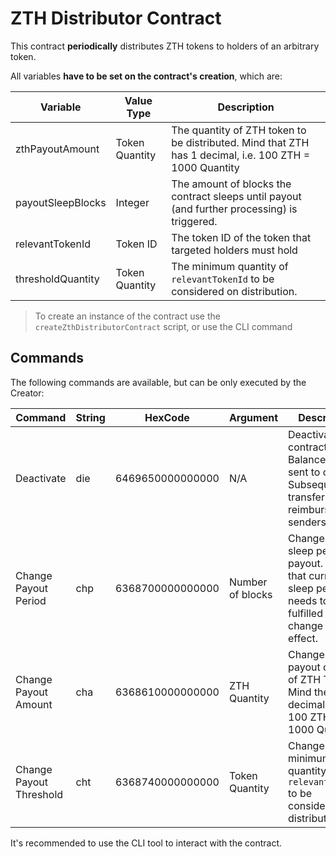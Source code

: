 # ZTH Distributor Contract

This contract __periodically__ distributes ZTH tokens to holders of an arbitrary token.

All variables __have to be set on the contract's creation__, which are:

| Variable          | Value Type     | Description                                                                                            |
|-------------------|----------------|--------------------------------------------------------------------------------------------------------|
| zthPayoutAmount   | Token Quantity | The quantity of ZTH token to be distributed. Mind that ZTH has 1 decimal, i.e. 100 ZTH = 1000 Quantity |
| payoutSleepBlocks | Integer        | The amount of blocks the contract sleeps until payout (and further processing) is triggered.           |
| relevantTokenId   | Token ID       | The token ID of the token that targeted holders must hold                                              |
| thresholdQuantity | Token Quantity | The minimum quantity of `relevantTokenId` to be considered on distribution.                            |

> To create an instance of the contract use the `createZthDistributorContract` script, or use the CLI command

## Commands

The following commands are available, but can be only executed by the Creator:

| Command                 | String | HexCode          | Argument         | Description                                                                                                           |
|-------------------------|--------|------------------|------------------|-----------------------------------------------------------------------------------------------------------------------|
| Deactivate              | die    | 6469650000000000 | N/A              | Deactivates contract. All Balances are sent to creator. Subsequent transfers are reimbursed to senders.               |
| Change Payout Period    | chp    | 6368700000000000 | Number of blocks | Changes the sleep period for payout. Mind that current sleep period needs to fulfilled until the change takes effect. |
| Change Payout Amount    | cha    | 6368610000000000 | ZTH Quantity     | Changes the payout quantity of ZTH Token. Mind the decimals, i.e. 100 ZTH = 1000 Quantity                             |
| Change Payout Threshold | cht    | 6368740000000000 | Token Quantity   | Changes the minimum quantity of `relevantTokenId` to be considered on distribution.                                   |


It's recommended to use the CLI tool to interact with the contract.
